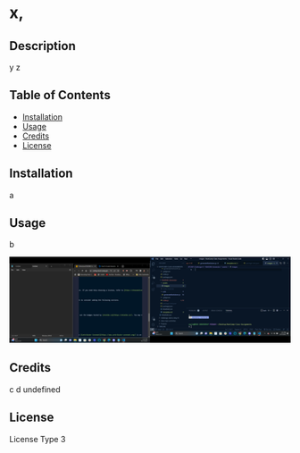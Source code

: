 # x, 
## Description
y
z

## Table of Contents
- [Installation](#installation)
- [Usage](#usage)
- [Credits](#credits)
- [License](#license)

## Installation
a

## Usage
b

![alt text](assets/images/screenshot.png)
 
## Credits
c
d
undefined

## License
License Type 3
